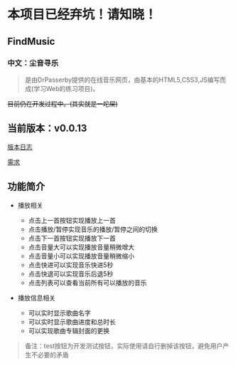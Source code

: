 # 本项目已经弃坑！请知晓！
## FindMusic
### 中文：尘音寻乐

>是由DrPasserby提供的在线音乐网页，由基本的HTML5,CSS3,JS编写而成(学习Web的练习项目)。

~~目前仍在开发过程中。(其实就是一坨屎)~~

## 当前版本：v0.0.13
[版本日志](./Statement/新版本日志.md)

[需求](./Statement/需求.md)

## 功能简介
+ 播放相关
    + 点击上一首按钮实现播放上一首
    + 点击播放/暂停实现音乐的播放/暂停之间的切换
    + 点击下一首按钮实现播放下一首
    + 点击音量大可以实现播放音量稍微增大
    + 点击音量小可以实现播放音量稍微缩小
	+ 点击快进可以实现音乐快进5秒
	+ 点击快退可以实现音乐后退5秒
	+ 点击列表可以查看当前所有可以播放的音乐

+ 播放信息相关
    + 可以实时显示歌曲名字
    + 可以实时显示歌曲进度和总时长
    + 可以实现歌曲专辑封面的更换

>备注：test按钮为开发测试按钮，实际使用请自行删掉该按钮，避免用户产生不必要的矛盾
